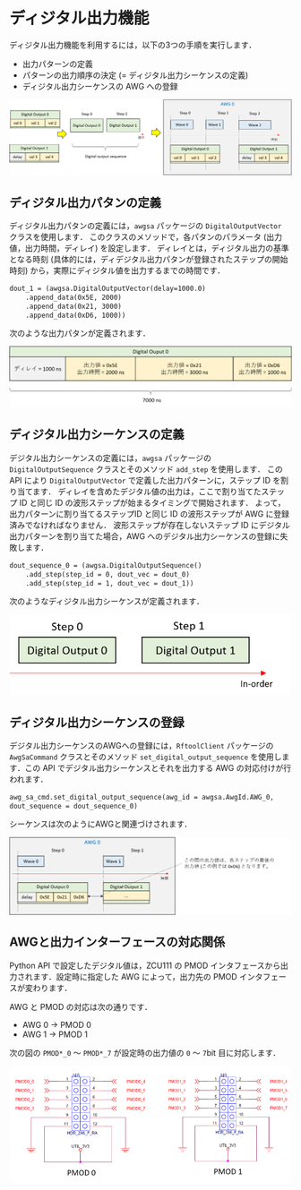 # ディジタル出力機能

ディジタル出力機能を利用するには，以下の3つの手順を実行します．

- 出力パターンの定義
- パターンの出力順序の決定  (= ディジタル出力シーケンスの定義)
- ディジタル出力シーケンスの AWG への登録

![ディジタル出力機能](images/digital-overview.png)

## ディジタル出力パタンの定義

ディジタル出力パタンの定義には，`awgsa` パッケージの `DigitalOutputVector` クラスを使用します．
このクラスのメソッドで，各パタンのパラメータ (出力値，出力時間，ディレイ) を設定します．
ディレイとは，ディジタル出力の基準となる時刻 (具体的には，ディデジタル出力パタンが登録されたステップの開始時刻) から，実際にディジタル値を出力するまでの時間です．

```
dout_1 = (awgsa.DigitalOutputVector(delay=1000.0)
    .append_data(0x5E, 2000)
	.append_data(0x21, 3000)
	.append_data(0xD6, 1000))
```

次のような出力パタンが定義されます．

![出力パタンの定義例](images/digital-output-pattern-example-ja.png)

## ディジタル出力シーケンスの定義

デジタル出力シーケンスの定義には，`awgsa` パッケージの `DigitalOutputSequence` クラスとそのメソッド `add_step` を使用します．
この API により `DigitalOutputVector` で定義した出力パターンに，ステップ ID を割り当てます．
ディレイを含めたデジタル値の出力は，ここで割り当てたステップ ID と同じ ID の波形ステップが始まるタイミングで開始されます．
よって，出力パターンに割り当てるステップID と同じ ID の波形ステップが AWG に登録済みでなければなりません．
波形ステップが存在しないステップ ID にデジタル出力パターンを割り当てた場合，AWG へのデジタル出力シーケンスの登録に失敗します．

```
dout_sequence_0 = (awgsa.DigitalOutputSequence()
    .add_step(step_id = 0, dout_vec = dout_0)
	.add_step(step_id = 1, dout_vec = dout_1))
```

次のようなディジタル出力シーケンスが定義されます．

![出力シーケンスの定義例](images/digital-output-sequence-example.png)

## ディジタル出力シーケンスの登録

デジタル出力シーケンスのAWGへの登録には，`RftoolClient` パッケージの `AwgSaCommand` クラスとそのメソッド `set_digital_output_sequence` を使用します．この API でデジタル出力シーケンスとそれを出力する AWG の対応付けが行われます．

```
awg_sa_cmd.set_digital_output_sequence(awg_id = awgsa.AwgId.AWG_0, dout_sequence = dout_sequence_0)
```

シーケンスは次のようにAWGと関連づけされます．

![出力シーケンスのAWGへの関連付けの例](images/digital-output-registration-example-ja.png)

## AWGと出力インターフェースの対応関係

Python API で設定したデジタル値は，ZCU111 の PMOD インタフェースから出力されます．設定時に指定した AWG によって，出力先の PMOD インタフェースが変わります．

AWG と PMOD の対応は次の通りです．

- AWG 0 -> PMOD 0
- AWG 1 -> PMOD 1

次の図の `PMOD*_0` ～ `PMOD*_7` が設定時の出力値の `0` ～ `7`bit 目に対応します．

![ディジタル出力ポート](images/digital-output-ports.png)
